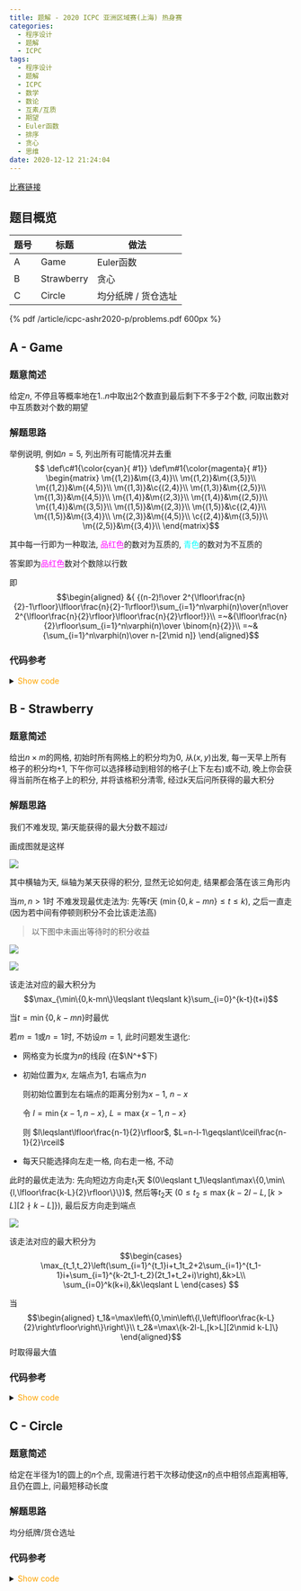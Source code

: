```yaml
---
title: 题解 - 2020 ICPC 亚洲区域赛(上海) 热身赛
categories:
  - 程序设计
  - 题解
  - ICPC
tags:
  - 程序设计
  - 题解
  - ICPC
  - 数学
  - 数论
  - 互素/互质
  - 期望
  - Euler函数
  - 排序
  - 贪心
  - 思维
date: 2020-12-12 21:24:04
---
```

[比赛链接](https://ac.nowcoder.com/acm/contest/9731)

<!-- more -->

## 题目概览

| 题号 | 标题       | 做法                |
| ---- | ---------- | ------------------- |
| A    | Game       | Euler函数           |
| B    | Strawberry | 贪心                |
| C    | Circle     | 均分纸牌 / 货仓选址 |

<!-- [官方题解](official_solutions.zip) -->

{% pdf /article/icpc-ashr2020-p/problems.pdf 600px %}

## A - Game

### 题意简述

给定$n$, 不停且等概率地在$1..n$中取出$2$个数直到最后剩下不多于$2$个数, 问取出数对中互质数对个数的期望

### 解题思路

举例说明, 例如$n=5$, 列出所有可能情况并去重
$$
\def\c#1{\color{cyan}{ #1}}
\def\m#1{\color{magenta}{ #1}}
\begin{matrix}
  \m{(1,2)}&\m{(3,4)}\\
  \m{(1,2)}&\m{(3,5)}\\
  \m{(1,2)}&\m{(4,5)}\\
  \m{(1,3)}&\c{(2,4)}\\
  \m{(1,3)}&\m{(2,5)}\\
  \m{(1,3)}&\m{(4,5)}\\
  \m{(1,4)}&\m{(2,3)}\\
  \m{(1,4)}&\m{(2,5)}\\
  \m{(1,4)}&\m{(3,5)}\\
  \m{(1,5)}&\m{(2,3)}\\
  \m{(1,5)}&\c{(2,4)}\\
  \m{(1,5)}&\m{(3,4)}\\
  \m{(2,3)}&\m{(4,5)}\\
  \c{(2,4)}&\m{(3,5)}\\
  \m{(2,5)}&\m{(3,4)}\\
\end{matrix}$$

其中每一行即为一种取法, <font color="magenta">品红色</font>的数对为互质的, <font color="cyan">青色</font>的数对为不互质的

答案即为<font color="magenta">品红色</font>数对个数除以行数

即
$$\begin{aligned}
  &{ {(n-2)!\over 2^{\lfloor\frac{n}{2}-1\rfloor}\lfloor\frac{n}{2}-1\rfloor!}\sum_{i=1}^n\varphi(n)\over{n!\over 2^{\lfloor\frac{n}{2}\rfloor}\lfloor\frac{n}{2}\rfloor!}}\\
  =~&{\lfloor\frac{n}{2}\rfloor\sum_{i=1}^n\varphi(n)\over \binom{n}{2}}\\
  =~&{\sum_{i=1}^n\varphi(n)\over n-[2\mid n]}
\end{aligned}$$

### 代码参考

<details>
<summary><font color='orange'>Show code</font></summary>

```cpp
/*
 * @Author: Tifa
 * @LastEditTime: 2020-12-12 21:24:04
 * @Description:
 */
#include <bits/stdc++.h>
using namespace std;
const int N = 5e3 + 5;

int64_t gcd(int64_t a, int64_t b) { return b == 0 ? a : gcd(b, a % b); }

bool vis[N];
int prime[N], cnt_prime;
int phi[N];
void init(int n = N - 1) {
    for (int i = 2; i <= n; ++i) {
        if (!vis[i]) phi[prime[++cnt_prime] = i] = i - 1;
        for (int j = 1; j <= cnt_prime && i * prime[j] <= n; ++j) {
            vis[i * prime[j]] = 1;
            phi[i * prime[j]] = phi[i] * prime[j];
            if (i % prime[j] == 0) break;
            phi[i * prime[j]] -= phi[i];
        }
    }
}

int main() {
    init();
    int n;
    cin >> n;
    int64_t a = 0, b = n - (n % 2 == 0);
    for (int i = 1; i <= n; ++i) a += phi[i];
    int64_t g = gcd(a, b);
    cout << a / g << '/' << b / g;
    return 0;
}
```

</details>

## B - Strawberry

### 题意简述

给出$n\times m$的网格, 初始时所有网格上的积分均为$0$, 从$(x,y)$出发, 每一天早上所有格子的积分均+1, 下午你可以选择移动到相邻的格子(上下左右)或不动, 晚上你会获得当前所在格子上的积分, 并将该格积分清零, 经过$k$天后问所获得的最大积分

### 解题思路

我们不难发现, 第$i$天能获得的最大分数不超过$i$

画成图就是这样

![](B-1.svg)

其中横轴为天, 纵轴为某天获得的积分, 显然无论如何走, 结果都会落在该三角形内

当$m,n>1$时
不难发现最优走法为: 先等$t$天 $(\min\{0,k-mn\}\leqslant t\leqslant k)$, 之后一直走 (因为若中间有停顿则积分不会比该走法高)

> 以下图中未画出等待时的积分收益

![](B-2.svg)

![](B-3.svg)

该走法对应的最大积分为
$$\max_{\min\{0,k-mn\}\leqslant t\leqslant k}\sum_{i=0}^{k-t}(t+i)$$

当$t=\min\{0,k-mn\}$时最优

若$m=1$或$n=1$时, 不妨设$m=1$, 此时问题发生退化:

- 网格变为长度为$n$的线段 (在$\N^+$下)
- 初始位置为$x$, 左端点为$1$, 右端点为$n$
  
  则初始位置到左右端点的距离分别为$x-1,~n-x$

  令 $l=\min\{x-1,n-x\}$, $L=\max\{x-1,n-x\}$

  则 $l\leqslant\lfloor\frac{n-1}{2}\rfloor$, $L=n-l-1\geqslant\lceil\frac{n-1}{2}\rceil$
- 每天只能选择向左走一格, 向右走一格, 不动

此时的最优走法为: 先向短边方向走$t_1$天 $(0\leqslant t_1\leqslant\max\{0,\min\{l,\lfloor\frac{k-L}{2}\rfloor\}\})$, 然后等$t_2$天 $(0\leqslant t_2\leqslant\max\{k-2l-L,[k>L][2\nmid k-L]\})$, 最后反方向走到端点

![](B-4.svg)

该走法对应的最大积分为
$$\begin{cases}
  \max_{t_1,t_2}\left(\sum_{i=1}^{t_1}i+t_1t_2+2\sum_{i=1}^{t_1-1}i+\sum_{i=1}^{k-2t_1-t_2}(2t_1+t_2+i)\right),&k>L\\
  \sum_{i=0}^k(k+i),&k\leqslant L
\end{cases}
$$

当
$$\begin{aligned}
  t_1&=\max\left\{0,\min\left\{l,\left\lfloor\frac{k-L}{2}\right\rfloor\right\}\right\}\\
  t_2&=\max\{k-2l-L,[k>L][2\nmid k-L]\}
\end{aligned}$$
时取得最大值

### 代码参考

<details>
<summary><font color='orange'>Show code</font></summary>

```cpp
/*
 * @Author: Tifa
 * @LastEditTime: 2020-12-12 21:24:04
 * @Description:
 */
#include <bits/stdc++.h>
using namespace std;
using i64 = int64_t;
const int MOD = 998244353, inv2 = (MOD + 1) / 2;

i64 calc(i64 l, i64 r) {
    if (r < l) return 0;
    l %= MOD;
    r %= MOD;
    return (l + r) * (r - l + 1) % MOD * inv2 % MOD;
}

int main() {
    int kase;
    scanf("%d", &kase);
    while (kase--) {
        i64 m, n, x, y, k;
        scanf("%lld%lld%lld%lld%lld", &n, &m, &x, &y, &k);
        if (m > n) {
            swap(m, n);
            swap(x, y);
        }
        if (m == 1) {
            i64 l = min(x - 1, n - x), L = max(x - 1, n - x);
            if (k <= L + 1) {
                printf("%lld\n", calc(1, k));
                continue;
            }
            i64 t1 = max(0ll, min(l, (k - L) / 2));
            i64 t2 = max(k - 2 * t1 - L, (k > L) * ((k - L) & 1));
            i64 ans1 = calc(1, t1);
            i64 ans2 = (t1 * t2 % MOD + 2 * calc(1, t1 - 1) % MOD) % MOD;
            i64 ans3 = calc(2 * t1 + t2, k);
            printf("%lld\n", (ans1 + ans2 + ans3) % MOD);
            continue;
        }
        printf("%lld\n", calc(max(0ll, k - m * n) + 1, k));
    }
    return 0;
}
```

</details>

## C - Circle

### 题意简述

给定在半径为$1$的圆上的$n$个点, 现需进行若干次移动使这$n$的点中相邻点距离相等, 且仍在圆上, 问最短移动长度

### 解题思路

均分纸牌/货仓选址

### 代码参考

<details>
<summary><font color='orange'>Show code</font></summary>

```cpp
/*
 * @Author: Tifa
 * @LastEditTime: 2020-12-12 21:24:04
 * @Description:
 */
#include <bits/stdc++.h>
using namespace std;
const int N = 1e5 + 5;
const double pi = acos(-1.0);
double alpha[N];

int main() {
    int n;
    scanf("%d", &n);
    for (int i = 0; i < n; ++i) scanf("%lf", alpha + i);
    sort(alpha, alpha + n);
    for (int i = 0; i < n; ++i) alpha[i] = pi / 180 * (360.0 / n * i - alpha[i]);
    sort(alpha, alpha + n);
    double ans = 0;
    for (int i = 0; i < n; ++i) ans += abs(alpha[i] - alpha[n / 2]);
    printf("%.12lf", ans);
    return 0;
}
```

</details>
